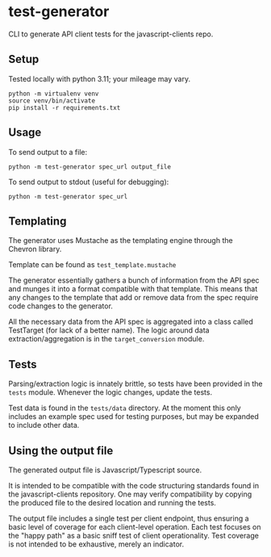 # test-generator

CLI to generate API client tests for the javascript-clients repo.

## Setup

Tested locally with python 3.11; your mileage may vary.

```
python -m virtualenv venv
source venv/bin/activate
pip install -r requirements.txt
```

## Usage

To send output to a file:

`python -m test-generator spec_url output_file`

To send output to stdout (useful for debugging):

`python -m test-generator spec_url`

## Templating

The generator uses Mustache as the templating engine through the Chevron library.

Template can be found as `test_template.mustache`

The generator essentially gathers a bunch of information from the API spec and munges it into a format compatible with that template. This means that any changes to the template that add or remove data from the spec require code changes to the generator.

All the necessary data from the API spec is aggregated into a class called TestTarget (for lack of a better name). The logic around data extraction/aggregation is in the `target_conversion` module.

## Tests

Parsing/extraction logic is innately brittle, so tests have been provided in the `tests` module. Whenever the logic changes, update the tests.

Test data is found in the `tests/data` directory. At the moment this only includes an example spec used for testing purposes, but may be expanded to include other data.

## Using the output file

The generated output file is Javascript/Typescript source.

It is intended to be compatible with the code structuring standards found in the javascript-clients repository. One may verify compatibility by copying the produced file to the desired location and running the tests.

The output file includes a single test per client endpoint, thus ensuring a basic level of coverage for each client-level operation. Each test focuses on the "happy path" as a basic sniff test of client operationality. Test coverage is not intended to be exhaustive, merely an indicator.








